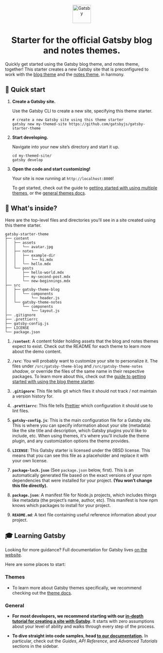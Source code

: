 <p align="center">
  <a href="https://www.gatsbyjs.com">
    <img alt="Gatsby" src="https://www.gatsbyjs.com/Gatsby-Monogram.svg" width="60" />
  </a>
</p>
<h1 align="center">
  Starter for the official Gatsby blog and notes themes.
</h1>

Quickly get started using the Gatsby blog theme, and notes theme, together! This starter creates a new Gatsby site that is preconfigured to work with the [blog theme](https://www.npmjs.com/package/gatsby-theme-blog) and the [notes theme](https://www.npmjs.com/package/gatsby-theme-notes), in harmony.

## 🚀 Quick start

1.  **Create a Gatsby site.**

    Use the Gatsby CLI to create a new site, specifying this theme starter.

    ```shell
    # create a new Gatsby site using this theme starter
    gatsby new my-themed-site https://github.com/gatsbyjs/gatsby-starter-theme
    ```

2.  **Start developing.**

    Navigate into your new site’s directory and start it up.

    ```shell
    cd my-themed-site/
    gatsby develop
    ```

3.  **Open the code and start customizing!**

    Your site is now running at `http://localhost:8000`!

    To get started, check out the guide to [getting started with using multiple themes](https://gatsbyjs.com/docs/themes/using-a-gatsby-theme), or the [general themes docs](https://gatsbyjs.com/docs/themes).

## 🧐 What's inside?

Here are the top-level files and directories you'll see in a site created using this theme starter.

```text
gatsby-starter-theme
├── content
│   ├── assets
│   │   └── avatar.jpg
│   ├── notes
│   │   ├── example-dir
│   │   │   └── hi.mdx
│   │   └── hello.mdx
│   └── posts
│       ├── hello-world.mdx
│       ├── my-second-post.mdx
│       └── new-beginnings.mdx
├── src
│   ├── gatsby-theme-blog
│   │   └── components
│   │       └── header.js
│   └── gatsby-theme-notes
│       └── components
│           └── layout.js
├── .gitignore
├── .prettierrc
├── gatsby-config.js
├── LICENSE
└── package.json
```

1.  **`/content`**: A content folder holding assets that the blog and notes themes expect to exist. Check out the README for each theme to learn more about the demo content.

2.  **`/src`**: You will probably want to customize your site to personalize it. The files under `/src/gatsby-theme-blog` and `/src/gatsby-theme-notes` _shadow_, or override the files of the same name in their respective packages. To learn more about this, check out the [guide to getting started with using the blog theme starter](https://gatsbyjs.com/docs/themes/using-a-gatsby-theme).

3.  **`.gitignore`**: This file tells git which files it should not track / not maintain a version history for.

4.  **`.prettierrc`**: This file tells [Prettier](https://prettier.io/) which configuration it should use to lint files.

5.  **`gatsby-config.js`**: This is the main configuration file for a Gatsby site. This is where you can specify information about your site (metadata) like the site title and description, which Gatsby plugins you’d like to include, etc. When using themes, it's where you'll include the theme plugin, and any customization options the theme provides.

6.  **`LICENSE`**: This Gatsby starter is licensed under the 0BSD license. This means that you can see this file as a placeholder and replace it with your own license.

7.  **`package-lock.json`** (See `package.json` below, first). This is an automatically generated file based on the exact versions of your npm dependencies that were installed for your project. **(You won’t change this file directly).**

8.  **`package.json`**: A manifest file for Node.js projects, which includes things like metadata (the project’s name, author, etc). This manifest is how npm knows which packages to install for your project.

9.  **`README.md`**: A text file containing useful reference information about your project.

## 🎓 Learning Gatsby

Looking for more guidance? Full documentation for Gatsby lives [on the website](https://www.gatsbyjs.com/).

Here are some places to start:

### Themes

- To learn more about Gatsby themes specifically, we recommend checking out the [theme docs](https://www.gatsbyjs.com/docs/themes/).

### General

- **For most developers, we recommend starting with our [in-depth tutorial for creating a site with Gatsby](https://www.gatsbyjs.com/tutorial/).** It starts with zero assumptions about your level of ability and walks through every step of the process.

- **To dive straight into code samples, head [to our documentation](https://www.gatsbyjs.com/docs/).** In particular, check out the _Guides_, _API Reference_, and _Advanced Tutorials_ sections in the sidebar.
